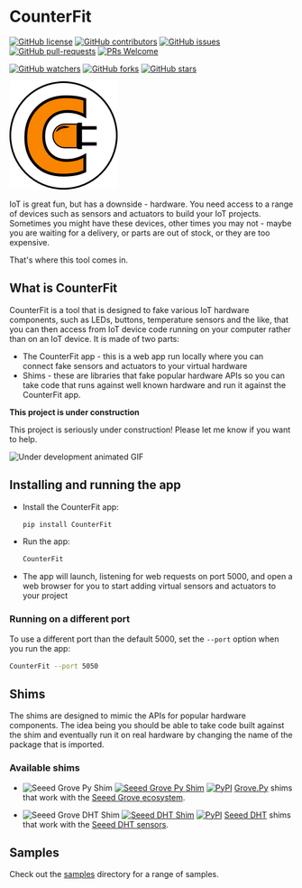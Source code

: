 # CounterFit

[![GitHub license](https://img.shields.io/github/license/CounterFit-IoT/CounterFit.svg)](https://github.com/CounterFit-IoT/CounterFit/blob/master/LICENSE)
[![GitHub contributors](https://img.shields.io/github/contributors/CounterFit-IoT/CounterFit.svg)](https://GitHub.com/CounterFit-IoT/CounterFit/graphs/contributors/)
[![GitHub issues](https://img.shields.io/github/issues/CounterFit-IoT/CounterFit.svg)](https://GitHub.com/CounterFit-IoT/CounterFit/issues/)
[![GitHub pull-requests](https://img.shields.io/github/issues-pr/CounterFit-IoT/CounterFit.svg)](https://GitHub.com/CounterFit-IoT/CounterFit/pull/)
[![PRs Welcome](https://img.shields.io/badge/PRs-welcome-brightgreen.svg?style=flat-square)](http://makeapullrequest.com)

[![GitHub watchers](https://img.shields.io/github/watchers/CounterFit-IoT/CounterFit.svg?style=social&label=Watch&maxAge=2592000)](https://GitHub.com/CounterFit-IoT/CounterFit/watchers/)
[![GitHub forks](https://img.shields.io/github/forks/CounterFit-IoT/CounterFit.svg?style=social&label=Fork&maxAge=2592000)](https://GitHub.com/CounterFit-IoT/CounterFit/network/)
[![GitHub stars](https://img.shields.io/github/stars/CounterFit-IoT/CounterFit.svg?style=social&label=Star&maxAge=2592000)](https://GitHub.com/CounterFit-IoT/CounterFit/stargazers/)

![The CounterFit logo](./images/CounterFitLogo.png)

IoT is great fun, but has a downside - hardware. You need access to a range of devices such as sensors and actuators to build your IoT projects. Sometimes you might have these devices, other times you may not - maybe you are waiting for a delivery, or parts are out of stock, or they are too expensive.

That's where this tool comes in.

## What is CounterFit

CounterFit is a tool that is designed to fake various IoT hardware components, such as LEDs, buttons, temperature sensors and the like, that you can then access from IoT device code running on your computer rather than on an IoT device. It is made of two parts:

* The CounterFit app - this is a web app run locally where you can connect fake sensors and actuators to your virtual hardware
* Shims - these are libraries that fake popular hardware APIs so you can take code that runs against well known hardware and run it against the CounterFit app.

**This project is under construction**

This project is seriously under construction! Please let me know if you want to help.

![Under development animated GIF](https://media.giphy.com/media/3o7qE1YN7aBOFPRw8E/giphy.gif)

## Installing and running the app

* Install the CounterFit app:

    ```sh
    pip install CounterFit
    ```

* Run the app:

    ```sh
    CounterFit
    ```

* The app will launch, listening for web requests on port 5000, and open a web browser for you to start adding virtual sensors and actuators to your project

### Running on a different port

To use a different port than the default 5000, set the `--port` option when you run the app:

```sh
CounterFit --port 5050
```

## Shims

The shims are designed to mimic the APIs for popular hardware components. The idea being you should be able to take code built against the shim and eventually run it on real hardware by changing the name of the package that is imported.

### Available shims

* ![Seeed Grove Py Shim](https://img.shields.io/badge/Platform-Python-green) [![Seeed Grove Py Shim](https://img.shields.io/badge/Shim-Grove.py-yellow)](./shims/SeeedStudios/grove/README.md) [![PyPI](https://img.shields.io/pypi/v/counterfit-shims-grove)](https://pypi.org/project/counterfit-shims-grove) [Grove.Py](https://github.com/Seeed-Studio/grove.py) shims that work with the [Seeed Grove ecosystem](https://www.seeedstudio.com/category/Grove-c-1003.html).

* ![Seeed Grove DHT Shim](https://img.shields.io/badge/Platform-Python-green) [![Seeed DHT Shim](https://img.shields.io/badge/Shim-Seeed_DHT-yellow)](./shims/SeeedStudios/grove/README.md) [![PyPI](https://img.shields.io/pypi/v/counterfit-shims-seeed-python-dht)](https://pypi.org/project/counterfit-shims-seeed-python-dht) [Seeed DHT](https://github.com/Seeed-Studio/Seeed_Python_DHT) shims that work with the [Seeed DHT sensors](https://www.seeedstudio.com/Grove-Temperature-Humidity-Sensor-DHT11.html).

## Samples

Check out the [samples](./samples) directory for a range of samples.
